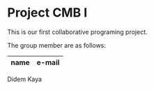 # Project CMB I
This is our first collaborative programing project.

The group member are as follows:

|name|e-mail| 
|-----|------|
Didem Kaya
